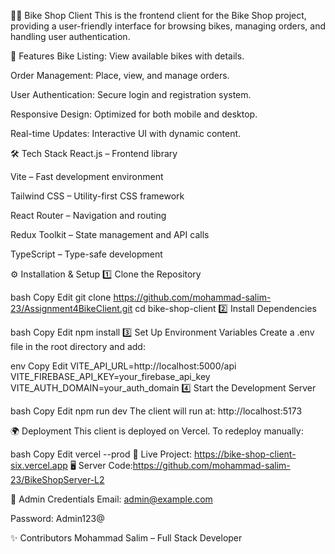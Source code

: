 🚴‍♂️ Bike Shop Client
This is the frontend client for the Bike Shop project, providing a user-friendly interface for browsing bikes, managing orders, and handling user authentication.

🌟 Features
Bike Listing: View available bikes with details.

Order Management: Place, view, and manage orders.

User Authentication: Secure login and registration system.

Responsive Design: Optimized for both mobile and desktop.

Real-time Updates: Interactive UI with dynamic content.

🛠 Tech Stack
React.js – Frontend library

Vite – Fast development environment

Tailwind CSS – Utility-first CSS framework

React Router – Navigation and routing

Redux Toolkit – State management and API calls

TypeScript – Type-safe development

⚙️ Installation & Setup
1️⃣ Clone the Repository

bash
Copy
Edit
git clone https://github.com/mohammad-salim-23/Assignment4BikeClient.git
cd bike-shop-client
2️⃣ Install Dependencies

bash
Copy
Edit
npm install
3️⃣ Set Up Environment Variables
Create a .env file in the root directory and add:

env
Copy
Edit
VITE_API_URL=http://localhost:5000/api
VITE_FIREBASE_API_KEY=your_firebase_api_key
VITE_AUTH_DOMAIN=your_auth_domain
4️⃣ Start the Development Server

bash
Copy
Edit
npm run dev
The client will run at: http://localhost:5173

🌍 Deployment
This client is deployed on Vercel.
To redeploy manually:

bash
Copy
Edit
vercel --prod
🔗 Live Project: https://bike-shop-client-six.vercel.app
🖥️ Server Code:https://github.com/mohammad-salim-23/BikeShopServer-L2

🔐 Admin Credentials
Email: admin@example.com

Password: Admin123@

✨ Contributors
Mohammad Salim – Full Stack Developer
